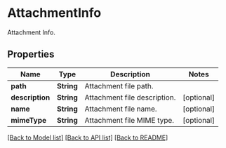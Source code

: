 ﻿
# AttachmentInfo
Attachment Info.

## Properties
Name | Type | Description | Notes
------------ | ------------- | ------------- | -------------
**path** | **String** | Attachment file path. | 
**description** | **String** | Attachment file description. | [optional]
**name** | **String** | Attachment file name. | [optional]
**mimeType** | **String** | Attachment file MIME type. | [optional]


[[Back to Model list]](../../README.md#documentation-for-models) [[Back to API list]](../../README.md#documentation-for-api-endpoints) [[Back to README]](../../README.md)


